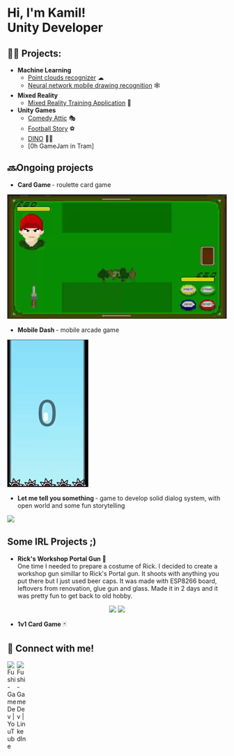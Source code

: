 <h1>Hi, I'm Kamil! <br/>Unity Developer</a>

<h2>👨‍💻 Projects:</h2>

- <b> Machine Learning </b>  
  - [Point clouds recognizer](https://github.com/FushiGameDev/PDolar-Recognition) ☁
  - [Neural network mobile drawing recognition](https://github.com/FushiGameDev/NeuralNetwork) 🕸
- <b> Mixed Reality </b>
  - [Mixed Reality Training Application](https://github.com/FushiGameDev/Mixed-Reality-Training-App) 🥽
- <b>Unity Games</b>
  - [Comedy Attic](https://github.com/FushiGameDev/ComedyAttic) 🎭
  - [Football Story](https://github.com/FushiGameDev/FootballStory) ⚽
  - [DINO](https://github.com/FushiGameDev/DINO/tree/main) 🐱‍🐉
  - [0h GameJam in Tram]

<h2>  🔜Ongoing projects </h2> 

  - <b> Card Game </b> - roulette card game

  <img src="CardGame.gif" loop=infinite>

  - <b> Mobile Dash </b> - mobile arcade game  
  
  <img src="MobileDash.gif" loop=infinite>

  - <b> Let me tell you something </b> - game to develop solid dialog system, with open world and some fun storytelling   

  <img src="https://github.com/FushiGameDev/FushiGameDev/blob/dd8f8632e71e45004c801a21a27bdc35d4154fdf/Let%20me%20tell%20you%20something.gif" loop=infinite>


<h2> Some IRL Projects ;)</h2>  
  
  - <b> Rick's Workshop Portal Gun </b> 🔫  
    One time I needed to prepare a costume of Rick. I decided to create a workshop gun simillar to Rick's Portal gun. It shoots with anything you put there but I just used beer caps. It was made with ESP8266 board, leftovers from renovation, glue gun and glass. Made it in 2 days and it was pretty fun to get back to old hobby.
    
<p align="center" width="100%">
    <img width="60%" src="https://github.com/user-attachments/assets/b5346be6-e672-4c3a-a71c-977baf32fb17" loop=infinite>
    <img width="28%" src="WorkshopPortalGun.gif" loop=infinite>
</p>
    
  - <b> 1v1 Card Game </b>🃏


<h2> 🤳 Connect with me!</h2>

[<img align="left" alt="Fushi-GameDev | YouTube" width="22px" src="https://cdn.jsdelivr.net/npm/simple-icons@v3/icons/youtube.svg" />][youtube]
[<img align="left" alt="Fushi-GameDev | LinkedIn" width="22px" src="https://cdn.jsdelivr.net/npm/simple-icons@v3/icons/linkedin.svg" />][linkedin]

[youtube]: https://www.youtube.com/@Fushi-GameDev
[linkedin]: https://www.linkedin.com/in/kamil-borys-526b21263/


